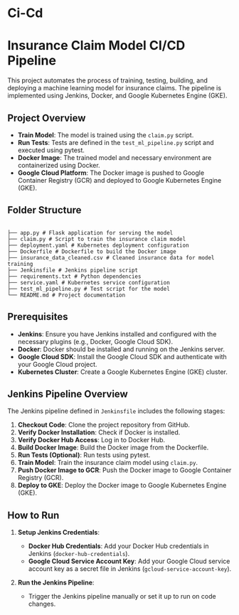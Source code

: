 # Ci-Cd

# Insurance Claim Model CI/CD Pipeline

This project automates the process of training, testing, building, and deploying a machine learning model for insurance claims. The pipeline is implemented using Jenkins, Docker, and Google Kubernetes Engine (GKE).

## Project Overview

- **Train Model**: The model is trained using the `claim.py` script.
- **Run Tests**: Tests are defined in the `test_ml_pipeline.py` script and executed using pytest.
- **Docker Image**: The trained model and necessary environment are containerized using Docker.
- **Google Cloud Platform**: The Docker image is pushed to Google Container Registry (GCR) and deployed to Google Kubernetes Engine (GKE).

## Folder Structure
```plaintext

├── app.py # Flask application for serving the model
├── claim.py # Script to train the insurance claim model
├── deployment.yaml # Kubernetes deployment configuration
├── Dockerfile # Dockerfile to build the Docker image
├── insurance_data_cleaned.csv # Cleaned insurance data for model training
├── Jenkinsfile # Jenkins pipeline script
├── requirements.txt # Python dependencies
├── service.yaml # Kubernetes service configuration
├── test_ml_pipeline.py # Test script for the model
└── README.md # Project documentation
```

## Prerequisites

- **Jenkins**: Ensure you have Jenkins installed and configured with the necessary plugins (e.g., Docker, Google Cloud SDK).
- **Docker**: Docker should be installed and running on the Jenkins server.
- **Google Cloud SDK**: Install the Google Cloud SDK and authenticate with your Google Cloud project.
- **Kubernetes Cluster**: Create a Google Kubernetes Engine (GKE) cluster.

## Jenkins Pipeline Overview

The Jenkins pipeline defined in `Jenkinsfile` includes the following stages:

1. **Checkout Code**: Clone the project repository from GitHub.
2. **Verify Docker Installation**: Check if Docker is installed.
3. **Verify Docker Hub Access**: Log in to Docker Hub.
4. **Build Docker Image**: Build the Docker image from the Dockerfile.
5. **Run Tests (Optional)**: Run tests using pytest.
6. **Train Model**: Train the insurance claim model using `claim.py`.
7. **Push Docker Image to GCR**: Push the Docker image to Google Container Registry (GCR).
8. **Deploy to GKE**: Deploy the Docker image to Google Kubernetes Engine (GKE).

## How to Run

1. **Setup Jenkins Credentials**:
   - **Docker Hub Credentials**: Add your Docker Hub credentials in Jenkins (`docker-hub-credentials`).
   - **Google Cloud Service Account Key**: Add your Google Cloud service account key as a secret file in Jenkins (`gcloud-service-account-key`).

2. **Run the Jenkins Pipeline**:
   - Trigger the Jenkins pipeline manually or set it up to run on code changes.
